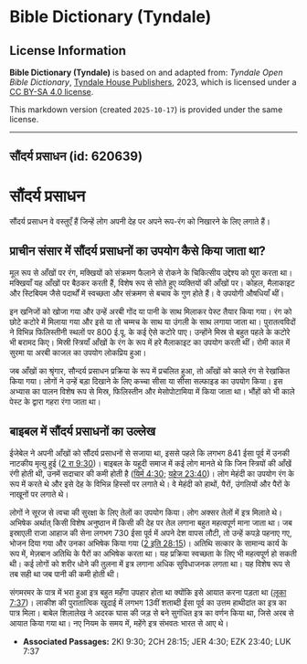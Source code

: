 # Bible Dictionary (Tyndale)

## License Information

**Bible Dictionary (Tyndale)** is based on and adapted from: _Tyndale Open Bible Dictionary_, [Tyndale House Publishers](https://tyndaleopenresources.com/), 2023, which is licensed under a [CC BY-SA 4.0 license](https://creativecommons.org/licenses/by-sa/4.0/legalcode.en).

This markdown version (created `2025-10-17`) is provided under the same license.



--------------------------------

## सौंदर्य प्रसाधन (id: 620639)

सौंदर्य प्रसाधन
===============

सौंदर्य प्रसाधन वे वस्तुएँ हैं जिन्हें लोग अपनी देह पर अपने रूप\-रंग को निखारने के लिए लगाते हैं।

प्राचीन संसार में सौंदर्य प्रसाधनों का उपयोग कैसे किया जाता था?
---------------------------------------------------------------

मूल रूप से आँखों पर रंग, मक्खियों को संक्रमण फैलाने से रोकने के चिकित्सीय उद्देश्य को पूरा करता था। मक्खियाँ यह आँखों पर बैठकर करती हैं, विशेष रूप से सोते हुए व्यक्तियों की आँखों पर। कोहल, मैलाकाइट और स्टिबियम जैसे पदार्थों में स्वच्छता और संक्रमण से बचाव के गुण होते हैं। वे उपयोगी औषधियाँ थीं।

इन खनिजों को खोजा गया और उन्हें अरबी गोंद या पानी के साथ मिलाकर पेस्ट तैयार किया गया। रंग को छोटे कटोरे में मिलाया गया और इसे या तो चम्मच के साथ या उंगली के साथ लगाया जाता था। पुरातत्वविदों ने विभिन्न फिलिस्तीनी स्थलों पर 800 ई.पू. के कई ऐसे कटोरे पाए। उन्होंने मिस्र से बहुत पहले के कटोरे भी बरामद किए। मिस्री स्त्रियाँ आँखों के रंग के रूप में हरे मैलाकाइट का उपयोग करती थीं। रोमी काल में सुरमा या अरबी काजल का उपयोग लोकप्रिय हुआ।

जब आँखों का श्रृंगार, सौन्दर्य प्रसाधन प्रक्रिया के रूप में प्रचलित हुआ, तो आँखों को काले रंग से रेखांकित किया गया। लोगों ने उन्हें बड़ा दिखाने के लिए कच्चा सीसा या सीसा सल्फाइड का उपयोग किया। इस अभ्यास का पालन विशेष रूप से मिस्र, फिलिस्तीन और मेसोपोटामिया में किया जाता था। भौंहों को भी काले पेस्ट के द्वारा गहरा रंगा जाता था।

बाइबल में सौंदर्य प्रसाधनों का उल्लेख
-------------------------------------

ईजेबेल ने अपनी आँखों को सौंदर्य प्रसाधनों से सजाया था, इससे पहले कि लगभग 841 ईसा पूर्व में उनकी नाटकीय मृत्यु हुई ([2 रा 9:30](https://ref.ly/2Kgs9:30))। बाइबल के यहूदी समाज में कई लोग मानते थे कि जिन स्त्रियों की आँखें रंगी होती थी, उनमें सदाचार की कमी होती है ([यिर्म 4:30](https://ref.ly/Jer4:30); [यहेज 23:40](https://ref.ly/Ezek23:40))। लोग मेहंदी का उपयोग रंग के रूप में करते थे और इसे देह के विभिन्न हिस्सों पर लगाते थे। वे मेहंदी को हाथों, पैरों, उंगलियों और पैरों के नाखूनों पर लगाते थे।

लोगों ने सूरज से त्वचा की सुरक्षा के लिए तेलों का उपयोग किया। लोग अक्सर तेलों में इत्र मिलाते थे। अभिषेक अर्थात् किसी विशेष अनुष्ठान में किसी की देह पर तेल लगाना बहुत महत्वपूर्ण माना जाता था। जब इस्राएली राजा आहाज की सेना लगभग 730 ईसा पूर्व में अपने देश वापस लौटी, तो उन्हें कपड़े पहनाए गए, भोजन दिया गया और उनका अभिषेक किया गया ([2 इति 28:15](https://ref.ly/2Chr28:15))। अतिथि सत्कार के सामान्य कार्य के रूप में, मेज़बान अतिथि के पैरों का अभिषेक करता था। यह प्रक्रिया स्वच्छता के लिए भी महत्वपूर्ण हो सकती थी। कई लोगों को शरीर धोने की तुलना में इत्र लगाना अधिक सुविधाजनक लगता था। यह विशेष रूप से तब सही था जब पानी की कमी होती थी।

संगमरमर के पात्र में भरा हुआ इत्र बहुत महँगा उपहार होता था क्योंकि इसे आयात करना पड़ता था ([लूका 7:37](https://ref.ly/Luke7:37))। लाकीश की पुरातात्विक खुदाई में लगभग 13वीं शताब्दी ईसा पूर्व का उत्तम हाथीदांत का इत्र का पात्र मिला। बाबेल शिलालेख ने अदरक घास की जड़ से बने सुगंधित इत्र का वर्णन किया था, जिसे अरब से आयात किया गया था। नए नियम के समय में, महेंगे इत्र संभवतः भारत से आए थे।

* **Associated Passages:** 2KI 9:30; 2CH 28:15; JER 4:30; EZK 23:40; LUK 7:37

